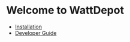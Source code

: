 # Welcome to WattDepot

  * [Installation](/wattdepot/installation)
  * [Developer Guide](/wattdepot/developerguide/index)


